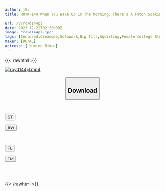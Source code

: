 ```yaml
---
author: j91
title: ROYD-144 When You Wake Up In The Morning, There's A Futon Soaking Wet With Tide And A Big-breasted Classmate! Even Though She's Always Cheeky And Always Curses At Me, I've Become Spoiled... Rimu Yumino

url: /v/royd144pl
date: 2023-12-22T02:30:00Z
image: "royd144pl.jpg"
tags: [Censored,Creampie,Solowork,Big Tits,Squirting,Female College Student	 ]
maker: [ROYAL]
actress: [ Yumino Rimu ]
---
```



{{< rawhtml >}}

<div class="video" data-videoid="warpZJwxAqClly">
    <a href="javascript:;">
        <img src="/v/royd144pl/royd144pl.jpg" width="WIDTH" height="HEIGHT" alt="royd144pl.mp4" loading="lazy">
    </a>
</div>

<script type="text/javascript" src="https://j91.asia/asset/on-demand-st.js"></script>

<br>
  <link rel="stylesheet" href="https://j91.asia/asset/bs5.css">
  
  <center>
  <button class="btn btn-primary" type="button" data-bs-toggle="collapse" data-bs-target=".multi-collapse" aria-expanded="false" aria-controls="multiCollapseExample1 multiCollapseExample2"><h2>Download</h2></button></center>
</p>
<div class="row">
  <div class="col">
    <div class="collapse multi-collapse" id="multiCollapseExample1">
      <div class="card card-body">
	      	      <br>
<div class="buttons">  
<p><a href="https://streamtape.to/v/warpZJwxAqClly" target="_blank"><button class="btn-hover color-3"><i class="fa fa-download"></i> ST</button></a></p>
<p><a href="https://flaswish.com/2zic2v5bvabc" target="_blank"><button class="btn-hover color-2"><i class="fa fa-download"></i> SW</button></a></p></div>
    </div>
  </div>
</div>
  <div class="col">
    <div class="collapse multi-collapse" id="multiCollapseExample2">
      <div class="card card-body">
	      <br>
<div class="buttons">
<p><a href="javascript:;" target="_blank"><button class="btn-hover color-9"><i class="fa fa-download"></i> FL</button></a></p>
<p><a href="javascript:;" target="_blank"><button class="btn-hover color-8"><i class="fa fa-download"></i> FM</button></a></p></div>
<br><br>
      </div>
    </div>
  </div>
</div>

{{< /rawhtml >}}